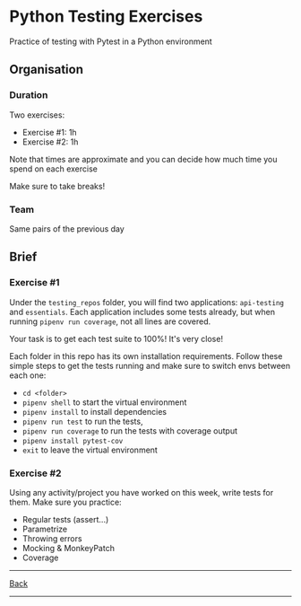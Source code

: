# Python Testing Exercises

Practice of testing with Pytest in a Python environment

## Organisation

### Duration

Two exercises:

- Exercise #1: 1h
- Exercise #2: 1h

Note that times are approximate and you can decide how much time you spend on each exercise

Make sure to take breaks!

### Team

Same pairs of the previous day

## Brief

### Exercise #1

Under the `testing_repos` folder, you will find two applications: `api-testing` and `essentials`. Each application includes some tests already, but when running `pipenv run coverage`, not all lines are covered.

Your task is to get each test suite to 100%! It's very close!

Each folder in this repo has its own installation requirements. Follow these simple steps to get the tests running and make sure to switch envs between each one:

- `cd <folder>`
- `pipenv shell` to start the virtual environment
- `pipenv install` to install dependencies
- `pipenv run test` to run the tests,
- `pipenv run coverage` to run the tests with coverage output
- `pipenv install pytest-cov`
- `exit` to leave the virtual environment

### Exercise #2

Using any activity/project you have worked on this week, write tests for them. Make sure you practice:

- Regular tests (assert...)
- Parametrize
- Throwing errors
- Mocking & MonkeyPatch
- Coverage

---

[Back](./README.md)

---